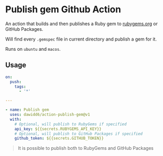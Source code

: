 # Publish gem Github Action

An action that builds and then publishes a Ruby gem to [rubygems.org](https://rubygems.org) or GitHub Packages.

Will find every `.gemspec` file in current directory and publish a gem for it.

Runs on `ubuntu` and `macos`.

## Usage

```yaml
on:
  push:
    tags:
      - '*'

---

- name: Publish gem
  uses: dawidd6/action-publish-gem@v1
  with:
    # Optional, will publish to RubyGems if specified
    api_key: ${{secrets.RUBYGEMS_API_KEY}}
    # Optional, will publish to GitHub Packages if specified
    github_token: ${{secrets.GITHUB_TOKEN}}
```

> It is possible to publish both to RubyGems and GitHub Packages
